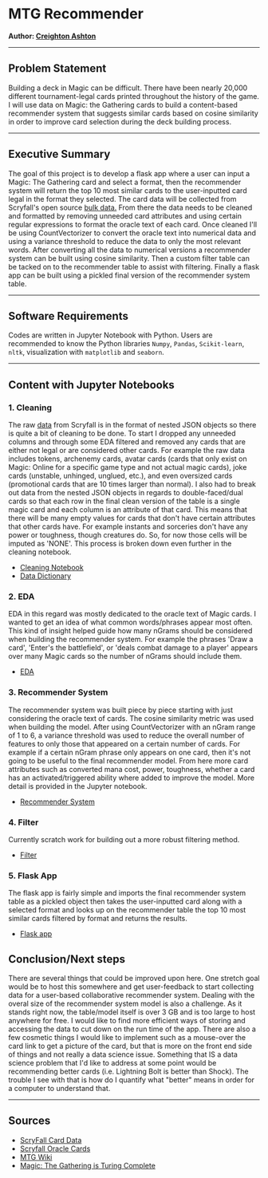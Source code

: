 # MTG Recommender

**Author: [Creighton Ashton](https://www.linkedin.com/in/creightonashton/)**

---

## Problem Statement

Building a deck in Magic can be difficult. There have been nearly 20,000 different tournament-legal cards printed throughout the history of the game. I will use data on Magic: the Gathering cards to build a content-based recommender system that suggests similar cards based on cosine similarity in order to improve card selection during the deck building process.

---

## Executive Summary

The goal of this project is to develop a flask app where a user can input a Magic: The Gathering card and select a format, then the recommender system will return the top 10 most similar cards to the user-inputted card legal in the format they selected. The card data will be collected from Scryfall's open source [bulk data.](https://archive.scryfall.com/json/scryfall-oracle-cards.json) From there the data needs to be cleaned and formatted by removing unneeded card attributes and using certain regular expressions to format the oracle text of each card. Once cleaned I'll be using CountVectorizer to convert the oracle text into numerical data and using a variance threshold to reduce the data to only the most relevant words. After converting all the data to numerical versions a recommender system can be built using cosine similarity. Then a custom filter table can be tacked on to the recommender table to assist with filtering. Finally a flask app can be built using a pickled final version of the recommender system table.

---

## Software Requirements

Codes are written in Jupyter Notebook with Python. Users are recommended to know the Python libraries `Numpy`, `Pandas`, `Scikit-learn`, `nltk`, visualization with `matplotlib` and `seaborn`.

---

## Content with Jupyter Notebooks


### 1. Cleaning

The raw [data](https://archive.scryfall.com/json/scryfall-oracle-cards.json) from Scryfall is in the format of nested JSON objects so there is quite a bit of cleaning to be done. To start I dropped any unneeded columns and through some EDA filtered and removed any cards that are either not legal or are considered other cards. For example the raw data includes tokens, archenemy cards, avatar cards (cards that only exist on Magic: Online for a specific game type and not actual magic cards), joke cards (unstable, unhinged, unglued, etc.), and even oversized cards (promotional cards that are 10 times larger than normal). I also had to break out data from the nested JSON objects in regards to double-faced/dual cards so that each row in the final clean version of the table is a single magic card and each column is an attribute of that card. This means that there will be many empty values for cards that don't have certain attributes that other cards have. For example instants and sorceries don't have any power or toughness, though creatures do. So, for now those cells will be imputed as 'NONE'. This process is broken down even further in the cleaning notebook.

- [Cleaning Notebook](./Code/01-Cleaning.ipynb)  
- [Data Dictionary](./Files/Data_Dictionary.ipynb)

### 2. EDA

EDA in this regard was mostly dedicated to the oracle text of Magic cards. I wanted to get an idea of what common words/phrases appear most often. This kind of insight helped guide how many nGrams should be considered when building the recommender system. For example the phrases 'Draw a card', 'Enter's the battlefield', or 'deals combat damage to a player' appears over many Magic cards so the number of nGrams should include them.

- [EDA](./Code/02-EDA.ipynb)

### 3. Recommender System

The recommender system was built piece by piece starting with just considering the oracle text of cards. The cosine similarity metric was used when building the model. After using CountVectorizer with an nGram range of 1 to 6, a variance threshold was used to reduce the overall number of features to only those that appeared on a certain number of cards. For example if a certain nGram phrase only appears on one card, then it's not going to be useful to the final recommender model. From here more card attributes such as converted mana cost, power, toughness, whether a card has an activated/triggered ability where added to improve the model. More detail is provided in the Jupyter notebook.

- [Recommender System](./Code/03-Recommender_system.ipynb)

### 4. Filter

Currently scratch work for building out a more robust filtering method.

- [Filter](./Code/04-Filter.ipynb)

### 5. Flask App

The flask app is fairly simple and imports the final recommender system table as a pickled object then takes the user-inputted card along with a selected format and looks up on the recommender table the top 10 most similar cards filtered by format and returns the results.

- [Flask app](./Files/mtg_rec.py)

## Conclusion/Next steps

There are several things that could be improved upon here. One stretch goal would be to host this somewhere and get user-feedback to start collecting data for a user-based collaborative recommender system. Dealing with the overal size of the recommender system model is also a challenge. As it stands right now, the table/model itself is over 3 GB and is too large to host anywhere for free. I would like to find more efficient ways of storing and accessing the data to cut down on the run time of the app. There are also a few cosmetic things I would like to implement such as a mouse-over the card link to get a picture of the card, but that is more on the front end side of things and not really a data science issue. Something that IS a data science problem that I'd like to address at some point would be recommending better cards (i.e. Lightning Bolt is better than Shock). The trouble I see with that is how do I quantify what "better" means in order for a computer to understand that.

---

## Sources

- [ScryFall Card Data](https://scryfall.com/docs/api/bulk-data)  
- [Scryfall Oracle Cards](https://archive.scryfall.com/json/scryfall-oracle-cards.json)  
- [MTG Wiki](https://mtg.gamepedia.com/Main_Page)  
- [Magic: The Gathering is Turing Complete](https://arxiv.org/pdf/1904.09828.pdf)  
